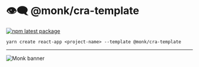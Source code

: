# 👁️‍🗨️ @monk/cra-template
[![npm latest package](https://img.shields.io/npm/v/@monk/cra-template/latest.svg)](https://www.npmjs.com/package/@monk/cra-template)

``` yarn
yarn create react-app <project-name> --template @monk/cra-template
```
---
![Monk banner](https://raw.githubusercontent.com/monkvision/monkjs/master/assets/banner.webp)
